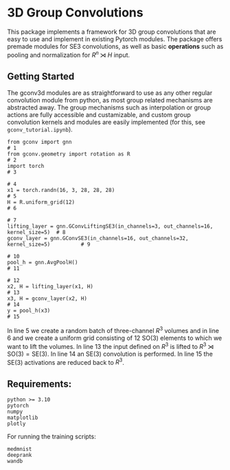 # 3D Group Convolutions

This package implements a framework for 3D group convolutions that are easy to use and implement in existing Pytorch modules. The package offers premade modules for SE3 convolutions, as well as basic **operations** such as pooling and normalization for $R^n \rtimes H$ input.

## Getting Started

The gconv3d modules are as straightforward to use as any other regular convolution module from python, as most group related mechanisms are abstracted away. The group mechanisms such as interpolation or group actions are fully accessible and custamizable, and custom group convolution kernels and modules are easily implemented (for this, see `gconv_tutorial.ipynb`).

```python3
from gconv import gnn                                                               # 1
from gconv.geometry import rotation as R                                            # 2
import torch                                                                        # 3
                                                                                    # 4
x1 = torch.randn(16, 3, 28, 28, 28)                                                 # 5
H = R.uniform_grid(12)                                                              # 6
                                                                                    # 7
lifting_layer = gnn.GConvLiftingSE3(in_channels=3, out_channels=16, kernel_size=5)  # 8
gconv_layer = gnn.GConvSE3(in_channels=16, out_channels=32, kernel_size=5)          # 9
                                                                                    # 10
pool_h = gnn.AvgPoolH()                                                             # 11                                    
                                                                                    # 12
x2, H = lifting_layer(x1, H)                                                        # 13
x3, H = gconv_layer(x2, H)                                                          # 14
y = pool_h(x3)                                                                      # 15
```

In line 5 we create a random batch of three-channel $R^3$ volumes and in line 6 and we create a uniform grid consisting of 12 $\text{SO}(3)$ elements to which we want to lift the volumes. In line 13 the input defined on $R^3$ is lifted to $R^3 \rtimes \text{SO}(3) = \text{SE}(3)$. In line 14 an $\text{SE}(3)$ convolution is performed. In line 15 the $\text{SE}(3)$ activations are reduced back to $R^3$.

## Requirements:
```
python >= 3.10
pytorch
numpy
matplotlib
plotly
```
For running the training scripts:
```
medmnist
deeprank
wandb
```
